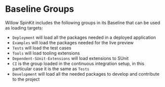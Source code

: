 # Baseline Groups

Willow SpinKit includes the following groups in its Baseline that can be used as
loading targets:

- `Deployment` will load all the packages needed in a deployed application
- `Examples` will load the packages needed for the live preview
- `Tests` will load the test cases
- `Tools` will load tooling extensions
- `Dependent-SUnit-Extensions` will load extensions to SUnit
- `CI` is the group loaded in the continuous integration setup, in this
  particular case it is the same as `Tests`
- `Development` will load all the needed packages to develop and contribute to
   the project
